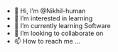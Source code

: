 - 👋 Hi, I’m @Nikhil-human
- 👀 I’m interested in learning
- 🌱 I’m currently learning Software
- 💞️ I’m looking to collaborate on 
- 📫 How to reach me ...

<!---
Nikhil-human/Nikhil-human is a ✨ special ✨ repository because its `README.md` (this file) appears on your GitHub profile.
You can click the Preview link to take a look at your changes.
--->
